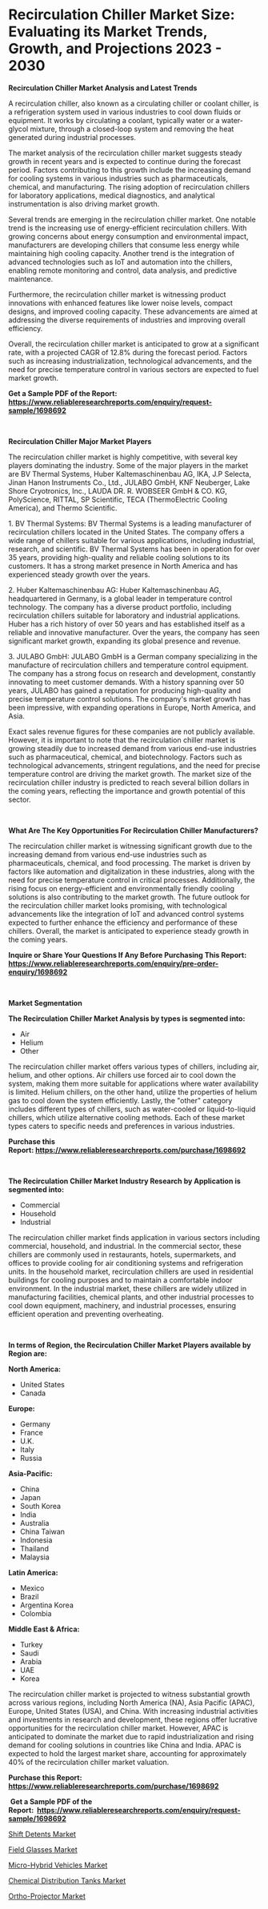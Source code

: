 <p><h1>Recirculation Chiller Market Size: Evaluating its Market Trends, Growth, and Projections 2023 - 2030</h1></p><p><strong>Recirculation Chiller Market Analysis and Latest Trends</strong></p>
<p><p>A recirculation chiller, also known as a circulating chiller or coolant chiller, is a refrigeration system used in various industries to cool down fluids or equipment. It works by circulating a coolant, typically water or a water-glycol mixture, through a closed-loop system and removing the heat generated during industrial processes.</p><p>The market analysis of the recirculation chiller market suggests steady growth in recent years and is expected to continue during the forecast period. Factors contributing to this growth include the increasing demand for cooling systems in various industries such as pharmaceuticals, chemical, and manufacturing. The rising adoption of recirculation chillers for laboratory applications, medical diagnostics, and analytical instrumentation is also driving market growth.</p><p>Several trends are emerging in the recirculation chiller market. One notable trend is the increasing use of energy-efficient recirculation chillers. With growing concerns about energy consumption and environmental impact, manufacturers are developing chillers that consume less energy while maintaining high cooling capacity. Another trend is the integration of advanced technologies such as IoT and automation into the chillers, enabling remote monitoring and control, data analysis, and predictive maintenance.</p><p>Furthermore, the recirculation chiller market is witnessing product innovations with enhanced features like lower noise levels, compact designs, and improved cooling capacity. These advancements are aimed at addressing the diverse requirements of industries and improving overall efficiency.</p><p>Overall, the recirculation chiller market is anticipated to grow at a significant rate, with a projected CAGR of 12.8% during the forecast period. Factors such as increasing industrialization, technological advancements, and the need for precise temperature control in various sectors are expected to fuel market growth.</p></p>
<p><strong>Get a Sample PDF of the Report:&nbsp; <a href="https://www.reliableresearchreports.com/enquiry/request-sample/1698692">https://www.reliableresearchreports.com/enquiry/request-sample/1698692</a></strong></p>
<p>&nbsp;</p>
<p><strong>Recirculation Chiller Major Market Players</strong></p>
<p><p>The recirculation chiller market is highly competitive, with several key players dominating the industry. Some of the major players in the market are BV Thermal Systems, Huber Kaltemaschinenbau AG, IKA, J.P Selecta, Jinan Hanon Instruments Co., Ltd., JULABO GmbH, KNF Neuberger, Lake Shore Cryotronics, Inc., LAUDA DR. R. WOBSEER GmbH & CO. KG, PolyScience, RITTAL, SP Scientific, TECA (ThermoElectric Cooling America), and Thermo Scientific.</p><p>1. BV Thermal Systems: BV Thermal Systems is a leading manufacturer of recirculation chillers located in the United States. The company offers a wide range of chillers suitable for various applications, including industrial, research, and scientific. BV Thermal Systems has been in operation for over 35 years, providing high-quality and reliable cooling solutions to its customers. It has a strong market presence in North America and has experienced steady growth over the years.</p><p>2. Huber Kaltemaschinenbau AG: Huber Kaltemaschinenbau AG, headquartered in Germany, is a global leader in temperature control technology. The company has a diverse product portfolio, including recirculation chillers suitable for laboratory and industrial applications. Huber has a rich history of over 50 years and has established itself as a reliable and innovative manufacturer. Over the years, the company has seen significant market growth, expanding its global presence and revenue.</p><p>3. JULABO GmbH: JULABO GmbH is a German company specializing in the manufacture of recirculation chillers and temperature control equipment. The company has a strong focus on research and development, constantly innovating to meet customer demands. With a history spanning over 50 years, JULABO has gained a reputation for producing high-quality and precise temperature control solutions. The company's market growth has been impressive, with expanding operations in Europe, North America, and Asia.</p><p>Exact sales revenue figures for these companies are not publicly available. However, it is important to note that the recirculation chiller market is growing steadily due to increased demand from various end-use industries such as pharmaceutical, chemical, and biotechnology. Factors such as technological advancements, stringent regulations, and the need for precise temperature control are driving the market growth. The market size of the recirculation chiller industry is predicted to reach several billion dollars in the coming years, reflecting the importance and growth potential of this sector.</p></p>
<p>&nbsp;</p>
<p><strong>What Are The Key Opportunities For Recirculation Chiller Manufacturers?</strong></p>
<p><p>The recirculation chiller market is witnessing significant growth due to the increasing demand from various end-use industries such as pharmaceuticals, chemical, and food processing. The market is driven by factors like automation and digitalization in these industries, along with the need for precise temperature control in critical processes. Additionally, the rising focus on energy-efficient and environmentally friendly cooling solutions is also contributing to the market growth. The future outlook for the recirculation chiller market looks promising, with technological advancements like the integration of IoT and advanced control systems expected to further enhance the efficiency and performance of these chillers. Overall, the market is anticipated to experience steady growth in the coming years.</p></p>
<p><strong>Inquire or Share Your Questions If Any Before Purchasing This Report: <a href="https://www.reliableresearchreports.com/enquiry/pre-order-enquiry/1698692">https://www.reliableresearchreports.com/enquiry/pre-order-enquiry/1698692</a></strong></p>
<p>&nbsp;</p>
<p><strong>Market Segmentation</strong></p>
<p><strong>The Recirculation Chiller Market Analysis by types is segmented into:</strong></p>
<p><ul><li>Air</li><li>Helium</li><li>Other</li></ul></p>
<p><p>The recirculation chiller market offers various types of chillers, including air, helium, and other options. Air chillers use forced air to cool down the system, making them more suitable for applications where water availability is limited. Helium chillers, on the other hand, utilize the properties of helium gas to cool down the system efficiently. Lastly, the "other" category includes different types of chillers, such as water-cooled or liquid-to-liquid chillers, which utilize alternative cooling methods. Each of these market types caters to specific needs and preferences in various industries.</p></p>
<p><strong>Purchase this Report:&nbsp;<a href="https://www.reliableresearchreports.com/purchase/1698692">https://www.reliableresearchreports.com/purchase/1698692</a></strong></p>
<p>&nbsp;</p>
<p><strong>The Recirculation Chiller Market Industry Research by Application is segmented into:</strong></p>
<p><ul><li>Commercial</li><li>Household</li><li>Industrial</li></ul></p>
<p><p>The recirculation chiller market finds application in various sectors including commercial, household, and industrial. In the commercial sector, these chillers are commonly used in restaurants, hotels, supermarkets, and offices to provide cooling for air conditioning systems and refrigeration units. In the household market, recirculation chillers are used in residential buildings for cooling purposes and to maintain a comfortable indoor environment. In the industrial market, these chillers are widely utilized in manufacturing facilities, chemical plants, and other industrial processes to cool down equipment, machinery, and industrial processes, ensuring efficient operation and preventing overheating.</p></p>
<p>&nbsp;</p>
<p><strong>In terms of Region, the Recirculation Chiller Market Players available by Region are:</strong></p>
<p>
    <p> <strong> North America: </strong>
        <ul>
            <li>United States</li>
            <li>Canada</li>
        </ul>
        </p> 
    <p> <strong> Europe: </strong>
        <ul>
            <li>Germany</li>
            <li>France</li>
            <li>U.K.</li>
            <li>Italy</li>
            <li>Russia</li>
        </ul>
        </p> 
    <p> <strong> Asia-Pacific: </strong>
        <ul>
            <li>China</li>
            <li>Japan</li>
            <li>South Korea</li>
            <li>India</li>
            <li>Australia</li>
            <li>China Taiwan</li>
            <li>Indonesia</li>
            <li>Thailand</li>
            <li>Malaysia</li>
        </ul>
        </p> 
    <p> <strong> Latin America: </strong>
        <ul>
            <li>Mexico</li>
            <li>Brazil</li>
            <li>Argentina Korea</li>
            <li>Colombia</li>
        </ul>
        </p> 
    <p> <strong> Middle East & Africa: </strong>
        <ul>
            <li>Turkey</li>
            <li>Saudi</li>
            <li>Arabia</li>
            <li>UAE</li>
            <li>Korea</li>
        </ul>
    </p>
    </p>
<p><p>The recirculation chiller market is projected to witness substantial growth across various regions, including North America (NA), Asia Pacific (APAC), Europe, United States (USA), and China. With increasing industrial activities and investments in research and development, these regions offer lucrative opportunities for the recirculation chiller market. However, APAC is anticipated to dominate the market due to rapid industrialization and rising demand for cooling solutions in countries like China and India. APAC is expected to hold the largest market share, accounting for approximately 40% of the recirculation chiller market valuation.</p></p>
<p><strong>Purchase this Report: <a href="https://www.reliableresearchreports.com/purchase/1698692">https://www.reliableresearchreports.com/purchase/1698692</a></strong></p>
<p>&nbsp;<strong>Get a Sample PDF of the Report:&nbsp;&nbsp;<a href="https://www.reliableresearchreports.com/enquiry/request-sample/1698692">https://www.reliableresearchreports.com/enquiry/request-sample/1698692</a></strong></p>
<p><strong></strong></p>
<p><p><a href="https://www.linkedin.com/pulse/shift-detents-market-challenges-opportunities-growth-drivers-upyyc/">Shift Detents Market</a></p><p><a href="https://github.com/gshchiplitsov/Market-Research-Report-List-1/blob/main/field-glasses-market.md">Field Glasses Market</a></p><p><a href="https://www.linkedin.com/pulse/micro-hybrid-vehicles-market-share-amp-new-trends-analysis-report-cw2wc/">Micro-Hybrid Vehicles Market</a></p><p><a href="https://github.com/ambrozg/Market-Research-Report-List-1/blob/main/chemical-distribution-tanks-market.md">Chemical Distribution Tanks Market</a></p><p><a href="https://medium.com/@krishna_35021/ortho-projector-market-size-market-outlook-and-market-forecast-2023-to-2030-580e73d8569f">Ortho-Projector Market</a></p></p>